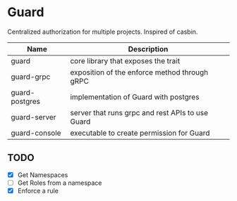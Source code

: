 # Guard

Centralized authorization for multiple projects. Inspired of casbin.

| Name           | Description                                     |
|----------------|-------------------------------------------------|
| guard          | core library that exposes the trait             |
| guard-grpc     | exposition of the enforce method through gRPC   |
| guard-postgres | implementation of Guard with postgres           |
| guard-server   | server that runs grpc and rest APIs to use Guard |
| guard-console  | executable to create permission for Guard       |

## TODO

* [x] Get Namespaces
* [ ] Get Roles from a namespace
* [x] Enforce a rule
